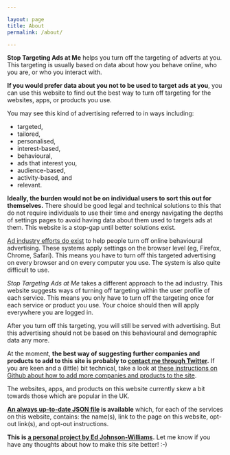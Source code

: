 ```yaml
---

layout: page
title: About
permalink: /about/

---
```


**Stop Targeting Ads at Me** helps you turn off the targeting of adverts at you. This targeting is usually based on data about how you behave online, who you are, or who you interact with.

**If you would prefer data about you not to be used to target ads at you**, you can use this website to find out the best way to turn off targeting for the websites, apps, or products you use.

You may see this kind of advertising referred to in ways including:

- targeted,
- tailored,
- personalised,
- interest-based,
- behavioural,
- ads that interest you,
- audience-based,
- activity-based, and
- relevant.

**Ideally, the burden would not be on individual users to sort this out for themselves.** There should be good legal and technical solutions to this that do not require individuals to use their time and energy navigating the depths of settings pages to avoid having data about them used to targets ads at them. This website is a stop-gap until better solutions exist.

[Ad industry efforts do exist](http://www.youronlinechoices.com/uk/your-ad-choices) to help people turn off online behavioural advertising. These systems apply settings on the browser level (eg, Firefox, Chrome, Safari). This means you have to turn off this targeted advertising on every browser and on every computer you use. The system is also quite difficult to use.

*Stop Targeting Ads at Me* takes a different approach to the ad industry. This website suggests ways of turning off targeting within the user profile of each service. This means you only have to turn off the targeting once for each service or product you use. Your choice should then will apply everywhere you are logged in.

After you turn off this targeting, you will still be served with advertising. But this advertising should not be based on this behavioural and demographic data any more.

At the moment, **the best way of suggesting further companies and products to add to this site is probably to [contact me through Twitter](https://twitter.com/_edjw).** If you are keen and a (little) bit technical, take a look at [these instructions on Github about how to add more companies and products to the site](https://github.com/edjw/stop-targeting-ads-me#how-to-add-a-company-or-product-to-the-site).

The websites, apps, and products on this website currently skew a bit towards those which are popular in the UK.

**[An always up-to-date JSON file](/api/api.json) is available** which, for each of the services on this website, contains: the name(s), link to the page on this website, opt-out link(s), and opt-out instructions.

**This is [a personal project by Ed Johnson-Williams](https://twitter.com/_edjw).** Let me know if you have any thoughts about how to make this site better! :-)